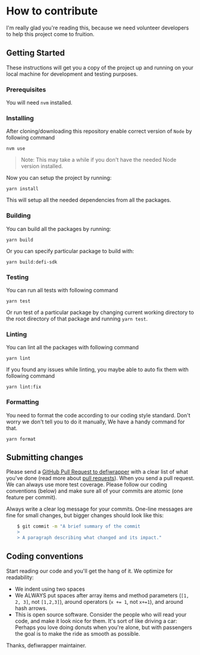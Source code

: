 # How to contribute

I'm really glad you're reading this, because we need volunteer developers to
help this project come to fruition.

## Getting Started

These instructions will get you a copy of the project up and running on your
local machine for development and testing purposes.

### Prerequisites

You will need `nvm` installed.

### Installing

After cloning/downloading this repository enable correct version of `Node`
by following command

```console
nvm use
```

> Note: This may take a while if you don't have the needed Node version installed.

Now you can setup the project by running:
```console
yarn install
```
This will setup all the needed dependencies from all the packages.

### Building

You can build all the packages by running:
```console
yarn build
```

Or you can specify particular package to build with:
```console
yarn build:defi-sdk
```

### Testing

You can run all tests with following command

```console
yarn test
```

Or run test of a particular package by changing current working directory to the root directory 
of that package and running `yarn test`.

### Linting
You can lint all the packages with following command
```console
yarn lint
```
If you found any issues while linting, you maybe able to auto fix them with following command
```console
yarn lint:fix
```

### Formatting
You need to format the code according to our coding style standard. 
Don't worry we don't tell you to do it manually, We have a handy command for that.

```console
yarn format
```


## Submitting changes

Please send a
[GitHub Pull Request to defiwrapper](https://github.com/Niraj-Kamdar/defiwrapper/pull/new/master)
with a clear list of what you've done (read more about
[pull requests](http://help.github.com/pull-requests/)). When you send a pull
request. We can always use more test coverage. Please follow our coding
conventions (below) and make sure all of your commits are atomic (one feature
per commit).

Always write a clear log message for your commits. One-line messages are fine
for small changes, but bigger changes should look like this:

```bash
    $ git commit -m "A brief summary of the commit
    >
    > A paragraph describing what changed and its impact."
```

## Coding conventions

Start reading our code and you'll get the hang of it. We optimize for
readability:

- We indent using two spaces
- We ALWAYS put spaces after array items and method parameters (`[1, 2, 3]`, not
  `[1,2,3]`), around operators (`x += 1`, not `x+=1`), and around hash arrows.
- This is open source software. Consider the people who will read your code, and
  make it look nice for them. It's sort of like driving a car: Perhaps you love
  doing donuts when you're alone, but with passengers the goal is to make the
  ride as smooth as possible.

Thanks, defiwrapper maintainer.
